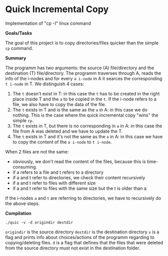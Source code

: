 # Quick Incremental Copy
Implementation of "cp -I" linux command

**Goals/Tasks**

The goal of this project is to copy directories/files quicker than the simple `cp` command. 

**Summary**

The programm has two arguments: the source (A) file/directory and the destination (T) file/directory. The programm traverses through A, reads the info of the i-nodes and for every `a i-node` in A it searces the corresponding `t i-node` in T.
We distinguish 4 cases: 
1. The `t` doesn't exist in T: in this case the `t` has to be created in the right place inside T and the `a` to be copied in the `t`. If the i-node refers to a file, we also have to copy the data of the file. 
2. The `t` exists in T and is the same as the `a` in A: in this case we do nothing. This is the case where the quick incremental copy "wins" the simple `cp`.
3. The `t` exists in T, but there is no corresponding in `a` in A: in this case the file from A was deleted and we have to update the T. 
4. The `t` exists in T and it's not the same as the `a` in A: in this case we have to copy the content of the `a i-node` to `t i-node`.

  When 2 files are not the same:
  - obviously, we don't read the content of the files, because this is time-consuming.
  - if a refers to a file and t refers to a directory
  - if a and t refer to directories, we check their content recursively
  - if a and t refer to files with different size
  - if a and t refer to files with the same size but the t is older than a 
  
If the i-nodes `a` and `t` are referring to directories, we have to recursively do the above steps.

**Compilation**

`./quic -v -d origindir destdir`

`origindir` is the source directory
`destdir` is the destination directory
`v` is a flag and prints info about choices/actions of the programm regarding to copying/deleting files.
`d` is a flag that defines that the files that were deleted from the source directory must not exist in the destination folder.
